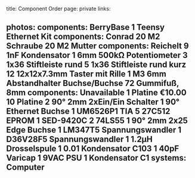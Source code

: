 title: Component Order
page: private
links:

photos:
components: BerryBase
    1 Teensy Ethernet Kit
components: Conrad
    20 M2 Schraube
    20 M2 Mutter
components: Reichelt
    9 1nF Kondensator
    1 6mm 500kΩ Potentiometer
    3 1x36 Stiftleiste rund
    5 1x36 Stiftleiste rund kurz
    12 12x12x7.3mm Taster mit Rille
    1 M3 6mm Abstandhalter Buchse/Buchse
    72 Gummifuß, 8mm
components: Unavailable
    1 Platine €10.00
    10 Platine
    2 90° 2mm 2xEin/Ein Schalter
    1 90° Ethernet Buchse
    1 UM6526P1 TIA
    5 27C512 EPROM
    1 SED-9420C
    2 74LS55
    1 90° 2mm 2x25 Edge Buchse
    1 LM347T5 Spannungswandler
    1 D36V28F5 Spannungswandler
    1 1.2µH Drosselspule
    1 0.01 Kondensator C103
    1 40pF Varicap
    1 9VAC PSU
    1 Kondensator C1
systems:
    Computer
---
